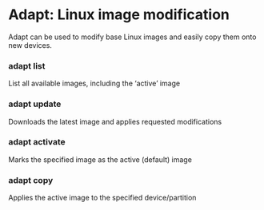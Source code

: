 # Adapt: Linux image modification

Adapt can be used to modify base Linux images and easily copy them onto new devices.

### adapt list
List all available images, including the ‘active’ image

### adapt update
Downloads the latest image and applies requested modifications

### adapt activate <id>
Marks the specified image as the active (default) image

### adapt copy <partition>
Applies the active image to the specified device/partition

